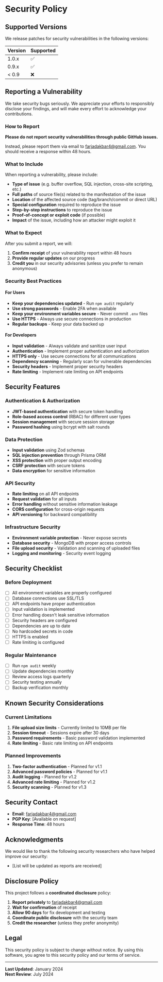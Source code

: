 # Security Policy

## Supported Versions

We release patches for security vulnerabilities in the following versions:

| Version | Supported          |
| ------- | ------------------ |
| 1.0.x   | :white_check_mark: |
| 0.9.x   | :white_check_mark: |
| < 0.9   | :x:                |

## Reporting a Vulnerability

We take security bugs seriously. We appreciate your efforts to responsibly disclose your findings, and will make every effort to acknowledge your contributions.

### How to Report

**Please do not report security vulnerabilities through public GitHub issues.**

Instead, please report them via email to farjadakbar4@gmail.com. You should receive a response within 48 hours.

### What to Include

When reporting a vulnerability, please include:

- **Type of issue** (e.g. buffer overflow, SQL injection, cross-site scripting, etc.)
- **Full paths** of source file(s) related to the manifestation of the issue
- **Location** of the affected source code (tag/branch/commit or direct URL)
- **Special configuration** required to reproduce the issue
- **Step-by-step instructions** to reproduce the issue
- **Proof-of-concept or exploit code** (if possible)
- **Impact** of the issue, including how an attacker might exploit it

### What to Expect

After you submit a report, we will:

1. **Confirm receipt** of your vulnerability report within 48 hours
2. **Provide regular updates** on our progress
3. **Credit you** in our security advisories (unless you prefer to remain anonymous)

### Security Best Practices

#### For Users

- **Keep your dependencies updated** - Run `npm audit` regularly
- **Use strong passwords** - Enable 2FA when available
- **Keep your environment variables secure** - Never commit `.env` files
- **Use HTTPS** - Always use secure connections in production
- **Regular backups** - Keep your data backed up

#### For Developers

- **Input validation** - Always validate and sanitize user input
- **Authentication** - Implement proper authentication and authorization
- **HTTPS only** - Use secure connections for all communications
- **Dependency scanning** - Regularly scan for vulnerable dependencies
- **Security headers** - Implement proper security headers
- **Rate limiting** - Implement rate limiting on API endpoints

## Security Features

### Authentication & Authorization

- **JWT-based authentication** with secure token handling
- **Role-based access control** (RBAC) for different user types
- **Session management** with secure session storage
- **Password hashing** using bcrypt with salt rounds

### Data Protection

- **Input validation** using Zod schemas
- **SQL injection prevention** through Prisma ORM
- **XSS protection** with proper output encoding
- **CSRF protection** with secure tokens
- **Data encryption** for sensitive information

### API Security

- **Rate limiting** on all API endpoints
- **Request validation** for all inputs
- **Error handling** without sensitive information leakage
- **CORS configuration** for cross-origin requests
- **API versioning** for backward compatibility

### Infrastructure Security

- **Environment variable protection** - Never expose secrets
- **Database security** - MongoDB with proper access controls
- **File upload security** - Validation and scanning of uploaded files
- **Logging and monitoring** - Security event logging

## Security Checklist

### Before Deployment

- [ ] All environment variables are properly configured
- [ ] Database connections use SSL/TLS
- [ ] API endpoints have proper authentication
- [ ] Input validation is implemented
- [ ] Error handling doesn't leak sensitive information
- [ ] Security headers are configured
- [ ] Dependencies are up to date
- [ ] No hardcoded secrets in code
- [ ] HTTPS is enabled
- [ ] Rate limiting is configured

### Regular Maintenance

- [ ] Run `npm audit` weekly
- [ ] Update dependencies monthly
- [ ] Review access logs quarterly
- [ ] Security testing annually
- [ ] Backup verification monthly

## Known Security Considerations

### Current Limitations

1. **File upload size limits** - Currently limited to 10MB per file
2. **Session timeout** - Sessions expire after 30 days
3. **Password requirements** - Basic password validation implemented
4. **Rate limiting** - Basic rate limiting on API endpoints

### Planned Improvements

1. **Two-factor authentication** - Planned for v1.1
2. **Advanced password policies** - Planned for v1.1
3. **Audit logging** - Planned for v1.2
4. **Advanced rate limiting** - Planned for v1.2
5. **Security scanning** - Planned for v1.3

## Security Contact

- **Email**: farjadakbar4@gmail.com
- **PGP Key**: [Available on request]
- **Response Time**: 48 hours

## Acknowledgments

We would like to thank the following security researchers who have helped improve our security:

- [List will be updated as reports are received]

## Disclosure Policy

This project follows a **coordinated disclosure** policy:

1. **Report privately** to farjadakbar4@gmail.com
2. **Wait for confirmation** of receipt
3. **Allow 90 days** for fix development and testing
4. **Coordinate public disclosure** with the security team
5. **Credit the researcher** (unless they prefer anonymity)

## Legal

This security policy is subject to change without notice. By using this software, you agree to this security policy and our terms of service.

---

**Last Updated**: January 2024  
**Next Review**: July 2024
